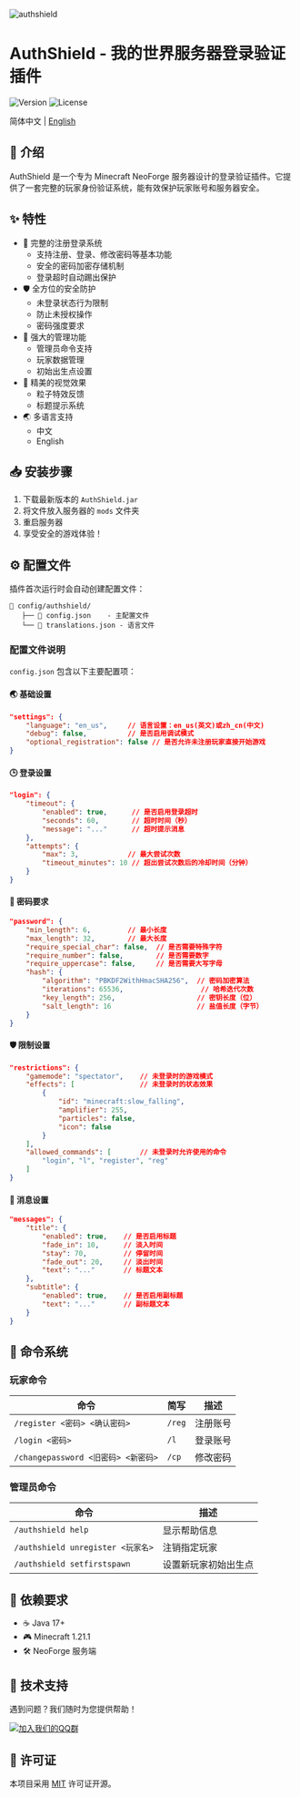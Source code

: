 ![authshield](https://github.com/user-attachments/assets/d0877220-d691-4625-b8b4-37bbdd3b510b)

# AuthShield - 我的世界服务器登录验证插件

![Version](https://img.shields.io/badge/NeoForge-1.21.1-blue)
![License](https://img.shields.io/badge/License-MIT-green)

简体中文 | [English](README_EN.md)

## 📝 介绍

AuthShield 是一个专为 Minecraft NeoForge 服务器设计的登录验证插件。它提供了一套完整的玩家身份验证系统，能有效保护玩家账号和服务器安全。

## ✨ 特性

- 🔐 完整的注册登录系统
  - 支持注册、登录、修改密码等基本功能
  - 安全的密码加密存储机制
  - 登录超时自动踢出保护
- 🛡️ 全方位的安全防护
  - 未登录状态行为限制
  - 防止未授权操作
  - 密码强度要求
- 👑 强大的管理功能
  - 管理员命令支持
  - 玩家数据管理
  - 初始出生点设置
- 🎨 精美的视觉效果
  - 粒子特效反馈
  - 标题提示系统
- 🌏 多语言支持
  - 中文
  - English

## 📥 安装步骤

1. 下载最新版本的 `AuthShield.jar`
2. 将文件放入服务器的 `mods` 文件夹
3. 重启服务器
4. 享受安全的游戏体验！

## ⚙️ 配置文件

插件首次运行时会自动创建配置文件：
```
📁 config/authshield/
   ├── 📄 config.json    - 主配置文件
   └── 📄 translations.json - 语言文件
```

### 配置文件说明

`config.json` 包含以下主要配置项：

#### 🌏 基础设置
```json
"settings": {
    "language": "en_us",     // 语言设置：en_us(英文)或zh_cn(中文)
    "debug": false,          // 是否启用调试模式
    "optional_registration": false // 是否允许未注册玩家直接开始游戏
}
```

#### 🕒 登录设置
```json
"login": {
    "timeout": {
        "enabled": true,      // 是否启用登录超时
        "seconds": 60,        // 超时时间（秒）
        "message": "..."      // 超时提示消息
    },
    "attempts": {
        "max": 3,            // 最大尝试次数
        "timeout_minutes": 10 // 超出尝试次数后的冷却时间（分钟）
    }
}
```

#### 🔑 密码要求
```json
"password": {
    "min_length": 6,         // 最小长度
    "max_length": 32,        // 最大长度
    "require_special_char": false,  // 是否需要特殊字符
    "require_number": false,        // 是否需要数字
    "require_uppercase": false,     // 是否需要大写字母
    "hash": {
        "algorithm": "PBKDF2WithHmacSHA256",  // 密码加密算法
        "iterations": 65536,                   // 哈希迭代次数
        "key_length": 256,                    // 密钥长度（位）
        "salt_length": 16                     // 盐值长度（字节）
    }
}
```

#### 🛡️ 限制设置
```json
"restrictions": {
    "gamemode": "spectator",    // 未登录时的游戏模式
    "effects": [                // 未登录时的状态效果
        {
            "id": "minecraft:slow_falling",
            "amplifier": 255,
            "particles": false,
            "icon": false
        }
    ],
    "allowed_commands": [       // 未登录时允许使用的命令
        "login", "l", "register", "reg"
    ]
}
```

#### 💬 消息设置
```json
"messages": {
    "title": {
        "enabled": true,    // 是否启用标题
        "fade_in": 10,      // 淡入时间
        "stay": 70,         // 停留时间
        "fade_out": 20,     // 淡出时间
        "text": "..."       // 标题文本
    },
    "subtitle": {
        "enabled": true,    // 是否启用副标题
        "text": "..."       // 副标题文本
    }
}
```

## 📌 命令系统

### 玩家命令
| 命令 | 简写 | 描述 |
|------|------|------|
| `/register <密码> <确认密码>` | `/reg` | 注册账号 |
| `/login <密码>` | `/l` | 登录账号 |
| `/changepassword <旧密码> <新密码>` | `/cp` | 修改密码 |

### 管理员命令
| 命令 | 描述 |
|------|------|
| `/authshield help` | 显示帮助信息 |
| `/authshield unregister <玩家名>` | 注销指定玩家 |
| `/authshield setfirstspawn` | 设置新玩家初始出生点 |

## 🔧 依赖要求

- ☕ Java 17+
- 🎮 Minecraft 1.21.1
- 🛠️ NeoForge 服务端

## 💬 技术支持

遇到问题？我们随时为您提供帮助！

[![加入我们的QQ群](https://img.shields.io/badge/QQ群-528651839-blue)](https://jq.qq.com/?_wv=1027&k=528651839)

## 📜 许可证

本项目采用 [MIT](LICENSE) 许可证开源。

